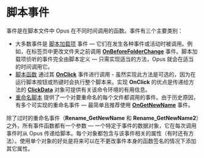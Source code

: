 # 脚本事件

事件是在脚本文件中 Opus 在不同时间调用的函数。事件有三个主要类别：

- 大多数事件是 [脚本加载项](/Manual/scripting/script_add-ins/README.zh.md) 事件 — 它们在发生各种事件或活动时被调用。例如，在标签页中更改文件夹之前调用 **[OnBeforeFolderChange](/Manual/reference/scripting_reference/scripting_events/onbeforefolderchange.zh.md)** 事件。脚本加载项侦听的事件完全由脚本定义 — 只需实现适当的方法，Opus 就会在适当的时间调用它。
- [脚本函数](/Manual/scripting/script_functions.zh.md) 通过其 **[OnClick](/Manual/reference/scripting_reference/scripting_events/onclick.zh.md)** 事件进行调用 - 虽然实现此方法是可选的，因为在运行脚本按钮或热键时会执行整个脚本来。实现 **OnClick** 的优点是传递给方法的 **[ClickData](scripting_objects/clickdata.zh.md)** 对象可提供有关该命令环境的有用信息。
- [重命名脚本](/Manual/scripting/rename_scripts/README.zh.md) 提供了一个对要重命名的每个文件都调用的事件。由于历史原因，有多个可实现的重命名事件 — 最简单且推荐使用 **[OnGetNewName](/Manual/reference/scripting_reference/scripting_events/ongetnewname.zh.md)** 事件。

除了过时的重命名事件（**Rename_GetNewName** 和 **Rename_GetNewName2**）之外，所有事件函数都有一个参数 — 一个特定于事件的数据对象，它在每次调用事件时从 Opus 传递给脚本。每个对象都包含与该事件相关的属性（有时还有方法）。使用单个对象的好处是将来可以在不更改事件本身的函数签名的情况下添加其它属性。
